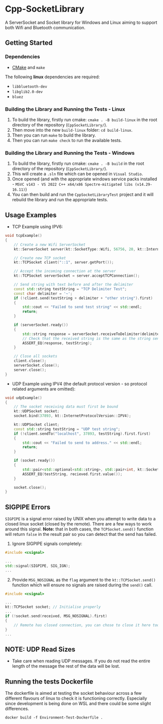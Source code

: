 # Cpp-SocketLibrary

A ServerSocket and Socket library for Windows and Linux aiming to support both Wifi and Bluetooth communication.

## Getting Started

### Dependencies

- [CMake](https://cmake.org/download/) and `make`

The following **linux** dependencies are required:
- `libbluetooth-dev`
- `libglib2.0-dev`
- `bluez`

### Building the Library and Running the Tests - Linux

1. To build the library, firstly run cmake: `cmake . -B build-linux` in the root directory of the repository (`CppSocketLibrary/`).
2. Then move into the new `build-linux` folder: `cd build-linux`.
3. Then you can run `make` to build the library.
4. Then you can run `make check` to run the available tests.

### Building the Library and Running the Tests - Windows

1. To build the library, firstly run cmake: `cmake . -B build` in the root directory of the repository (`CppSocketLibrary/`).
2. This will create a `.sln` file which can be opened in `Visual Studio`.
3. Once opened (and with the appropriate windows service packs installed - `MSVC v143 - VS 2022 C++ x64/x86 Spectre-mitigated libs (v14.29-16.11)`)
4. You can then build and run the `CppSocketLibraryTest` project and it will rebuild the library and run the appropriate tests.

## Usage Examples

- TCP Example using IPV6:

```cpp
void tcpExample()
{
    // Create a new Wifi ServerSocket
    kt::ServerSocket server(kt::SocketType::Wifi, 56756, 20, kt::InternetProtocolVersion::IPV6);

    // Create new TCP socket
    kt::TCPSocket client("::1", server.getPort());

    // Accept the incoming connection at the server
    kt::TCPSocket serverSocket = server.acceptTCPConnection();

    // Send string with text before and after the delimiter
    const std::string testString = "TCP Delimiter Test";
    const char delimiter = '~';
    if (!client.send(testString + delimiter + "other string").first)
    {
        std::cout << "Failed to send test string" << std::endl;
        return;
    }

    if (serverSocket.ready())
    {
        std::string response = serverSocket.receiveToDelimiter(delimiter);
        // Check that the received string is the same as the string sent by the client
        ASSERT_EQ(response, testString);
    }

    // Close all sockets
    client.close();
    serverSocket.close();
    server.close();
}
```

- UDP Example using IPV4 (the default protocol version - so protocol related arguments are omitted):

```cpp
void udpExample() 
{
    // The socket receiving data must first be bound
    kt::UDPSocket socket;
    socket.bind(37893, kt::InternetProtocolVersion::IPV4);

    kt::UDPSocket client;
    const std::string testString = "UDP test string";
    if (!client.sendTo("localhost", 37893, testString).first.first)
    {
        std::cout << "Failed to send to address." << std::endl;
        return;
    }

    if (socket.ready())
    {
        std::pair<std::optional<std::string>, std::pair<int, kt::SocketAddress>> recieved = socket.receiveFrom(testString.size());
        ASSERT_EQ(testString, recieved.first.value());
    }

    socket.close();
}
```

## SIGPIPE Errors

`SIGPIPE` is a signal error raised by UNIX when you attempt to write data to a closed linux socket (closed by the remote). There are a few ways to work around this signal. **Note:** that in both cases, the `TCPSocket.send()` function will return `false` in the result pair so you can detect that the send has failed.

1. Ignore SIGPIPE signals completely:
```cpp
#include <csignal>

...
std::signal(SIGPIPE, SIG_IGN);
...

```

2. Provide `MSG_NOSIGNAL` as the `flag` argument to the `kt::TCPSocket.send()` function which will ensure no signals are raised during the `send()` call.
```cpp
#include <csignal>

...
kt::TCPSocket socket; // Initialise properly
...
if (!socket.send(received, MSG_NOSIGNAL).first)
{
    // Remote has closed connection, you can chose to close it here too
}
...
```

## NOTE: UDP Read Sizes

- Take care when reading UDP messages. If you do not read the entire length of the message the rest of the data will be lost.

## Running the tests Dockerfile

The dockerfile is aimed at testing the socket behaviour across a few different flavours of linux to check it is functioning correctly. Especially since development is being done on WSL and there could be some slight differences.

`docker build -f Environment-Test-Dockerfile .`
